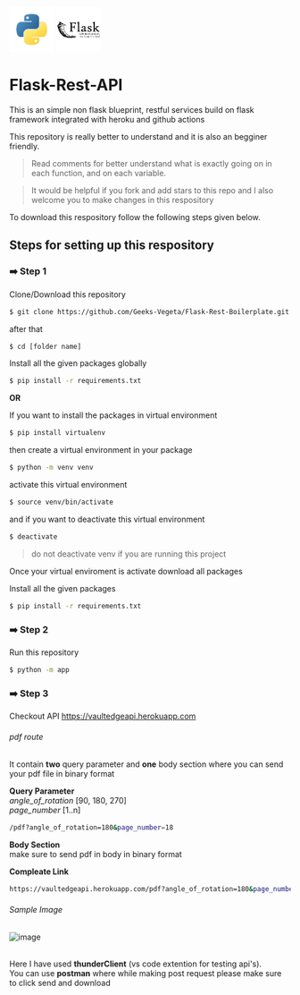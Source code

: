 
<code><img height="80" src="https://raw.githubusercontent.com/github/explore/80688e429a7d4ef2fca1e82350fe8e3517d3494d/topics/python/python.png"></code> <code><img height="80" src="https://raw.githubusercontent.com/github/explore/80688e429a7d4ef2fca1e82350fe8e3517d3494d/topics/flask/flask.png"></code> 

# Flask-Rest-API

This is an simple non flask blueprint, restful services build on flask framework integrated with heroku and github actions

This repository is really better to understand and it is also an begginer friendly.

> Read comments for better understand what is exactly going on in each function, and on each variable.

> It would be helpful if you fork and add stars to this repo and I also welcome you to make changes in this respository


To download this respository follow the following steps given below.


## Steps for setting up this respository


### ➡️ Step 1

Clone/Download this repository 

```bash
$ git clone https://github.com/Geeks-Vegeta/Flask-Rest-Boilerplate.git

```

after that 

```bash
$ cd [folder name]

```

Install all the given packages globally
```bash
$ pip install -r requirements.txt

```
**OR**

If you want to install the packages in virtual environment
```bash
$ pip install virtualenv

```

then create a virtual  environment in your package
```bash
$ python -m venv venv

```

activate this virtual environment
```bash
$ source venv/bin/activate

```

and if you want to deactivate this virtual environment
```bash
$ deactivate

```

> do not deactivate venv if you are running this project

Once your virtual enviroment is activate download all packages

Install all the given packages 
```bash
$ pip install -r requirements.txt

```

### ➡️ Step 2

Run this repository

```bash
$ python -m app

```

### ➡️ Step 3
Checkout API
https://vaultedgeapi.herokuapp.com

###### pdf route
It contain __two__ query parameter and __one__ body section where you can send your pdf file in binary format

**Query Parameter**
<br/>
*angle_of_rotation* [90, 180, 270]
<br/>
*page_number* [1..n]

```bash
/pdf?angle_of_rotation=180&page_number=18

```

**Body Section**
<br/>
make sure to send pdf in body in binary format



**Compleate Link**
<br/>
```bash
https://vaultedgeapi.herokuapp.com/pdf?angle_of_rotation=180&page_number=18
```

###### Sample Image
![image](https://user-images.githubusercontent.com/89457811/200666035-2925e40a-bd92-452d-b279-e37c919e7f3b.png)

<br/>
Here I have used <strong>thunderClient</strong> (vs code extention for testing api's). <br/>
You can use <strong>postman</strong> where while making post request please make sure to click send and download
